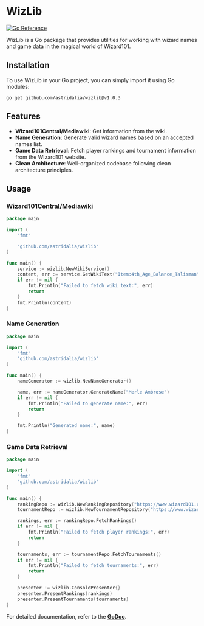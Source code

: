 # WizLib

[![Go Reference](https://pkg.go.dev/badge/github.com/astridalia/wizlib.svg)](https://pkg.go.dev/github.com/astridalia/wizlib)

WizLib is a Go package that provides utilities for working with wizard names and game data in the magical world of Wizard101.

## Installation

To use WizLib in your Go project, you can simply import it using Go modules:

```shell
go get github.com/astridalia/wizlib@v1.0.3
```

## Features

- **Wizard101Central/Mediawiki**: Get information from the wiki.
- **Name Generation**: Generate valid wizard names based on an accepted names list.
- **Game Data Retrieval**: Fetch player rankings and tournament information from the Wizard101 website.
- **Clean Architecture**: Well-organized codebase following clean architecture principles.

## Usage

### Wizard101Central/Mediawiki

```go
package main

import (
	"fmt"

	"github.com/astridalia/wizlib"
)

func main() {
	service := wizlib.NewWikiService()
	content, err := service.GetWikiText("Item:4th_Age_Balance_Talisman")
	if err != nil {
		fmt.Println("Failed to fetch wiki text:", err)
		return
	}
	fmt.Println(content)
}
```

### Name Generation

```go
package main

import (
	"fmt"
	"github.com/astridalia/wizlib"
)

func main() {
	nameGenerator := wizlib.NewNameGenerator()

	name, err := nameGenerator.GenerateName("Merle Ambrose")
	if err != nil {
		fmt.Println("Failed to generate name:", err)
		return
	}

	fmt.Println("Generated name:", name)
}
```

### Game Data Retrieval

```go
package main

import (
	"fmt"
	"github.com/astridalia/wizlib"
)

func main() {
	rankingRepo := wizlib.NewRankingRepository("https://www.wizard101.com/pvp/pvp-rankings?age=4&levels=1-10&filter=storm")
	tournamentRepo := wizlib.NewTournamentRepository("https://www.wizard101.com/pvp/tournament-rankings?age=4&levels=1-10&filter=death")

	rankings, err := rankingRepo.FetchRankings()
	if err != nil {
		fmt.Println("Failed to fetch player rankings:", err)
		return
	}

	tournaments, err := tournamentRepo.FetchTournaments()
	if err != nil {
		fmt.Println("Failed to fetch tournaments:", err)
		return
	}

	presenter := wizlib.ConsolePresenter{}
	presenter.PresentRankings(rankings)
	presenter.PresentTournaments(tournaments)
}
```

For detailed documentation, refer to the [**GoDoc**](https://pkg.go.dev/github.com/astridalia/wizlib).

